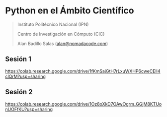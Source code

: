 # Python en el Ámbito Científico

> Instituto Politécnico Nacional (IPN)
>
> Centro de Investigación en Cómputo (CIC)
> 
> Alan Badillo Salas (alan@nomadacode.com)

## Sesión 1

https://colab.research.google.com/drive/1fKmSajGtH7rLxuWXHP6cweCElI4clQrM?usp=sharing

## Sesión 2

https://colab.research.google.com/drive/1Oz8oXkD7OAwOgrm_GGjM8KTUonUOFfKU?usp=sharing